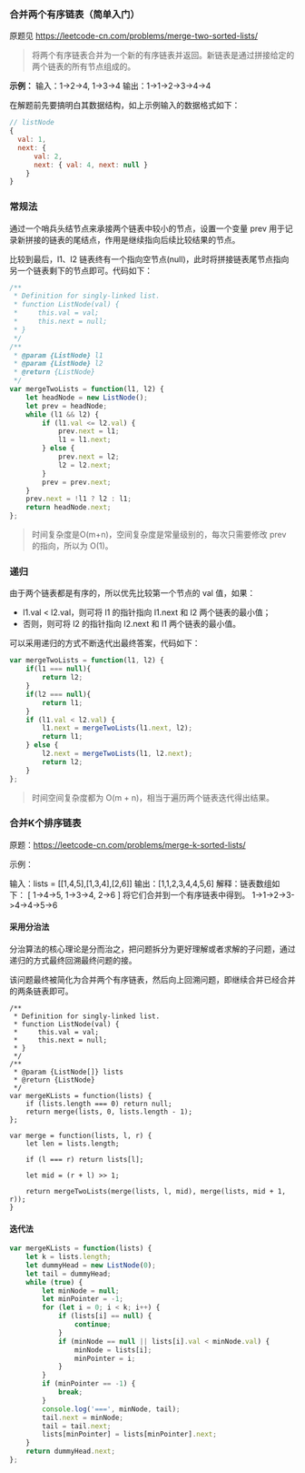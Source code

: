 ### 合并两个有序链表（简单入门）

原题见 https://leetcode-cn.com/problems/merge-two-sorted-lists/

> 将两个有序链表合并为一个新的有序链表并返回。新链表是通过拼接给定的两个链表的所有节点组成的。 

**示例：**
输入：1->2->4, 1->3->4
输出：1->1->2->3->4->4

在解题前先要搞明白其数据结构，如上示例输入的数据格式如下：
```js
// listNode
{
  val: 1,
  next: {
      val: 2,
      next: { val: 4, next: null }
    }
}
```

### 常规法
通过一个哨兵头结节点来承接两个链表中较小的节点，设置一个变量 prev 用于记录新拼接的链表的尾结点，作用是继续指向后续比较结果的节点。

比较到最后，l1、l2 链表终有一个指向空节点(null)，此时将拼接链表尾节点指向另一个链表剩下的节点即可。代码如下：
```js
/**
 * Definition for singly-linked list.
 * function ListNode(val) {
 *     this.val = val;
 *     this.next = null;
 * }
 */
/**
 * @param {ListNode} l1
 * @param {ListNode} l2
 * @return {ListNode}
 */
var mergeTwoLists = function(l1, l2) {
    let headNode = new ListNode();
    let prev = headNode;
    while (l1 && l2) {
        if (l1.val <= l2.val) {
            prev.next = l1;
            l1 = l1.next;
        } else {
            prev.next = l2;
            l2 = l2.next;
        }
        prev = prev.next;
    }
    prev.next = !l1 ? l2 : l1;
    return headNode.next;
};
```
> 时间复杂度是O(m+n)，空间复杂度是常量级别的，每次只需要修改 prev 的指向，所以为 O(1)。

### 递归
由于两个链表都是有序的，所以优先比较第一个节点的 val 值，如果：
* l1.val < l2.val，则可将 l1 的指针指向 l1.next 和 l2 两个链表的最小值；
* 否则，则可将 l2 的指针指向 l2.next 和 l1 两个链表的最小值。

可以采用递归的方式不断迭代出最终答案，代码如下：
```js
var mergeTwoLists = function(l1, l2) {
    if(l1 === null){
        return l2;
    }
    if(l2 === null){
        return l1;
    }
    if (l1.val < l2.val) {
        l1.next = mergeTwoLists(l1.next, l2);
        return l1;
    } else {
        l2.next = mergeTwoLists(l1, l2.next);
        return l2;
    }
};
```

> 时间空间复杂度都为 O(m + n)，相当于遍历两个链表迭代得出结果。

### 合并K个排序链表
原题：https://leetcode-cn.com/problems/merge-k-sorted-lists/

示例：

输入：lists = [[1,4,5],[1,3,4],[2,6]]
输出：[1,1,2,3,4,4,5,6]
解释：链表数组如下：
[
  1->4->5,
  1->3->4,
  2->6
]
将它们合并到一个有序链表中得到。
1->1->2->3->4->4->5->6

#### 采用分治法
分治算法的核心理论是分而治之，把问题拆分为更好理解或者求解的子问题，通过递归的方式最终回溯最终问题的接。

该问题最终被简化为合并两个有序链表，然后向上回溯问题，即继续合并已经合并的两条链表即可。
```JS
/**
 * Definition for singly-linked list.
 * function ListNode(val) {
 *     this.val = val;
 *     this.next = null;
 * }
 */
/**
 * @param {ListNode[]} lists
 * @return {ListNode}
 */
var mergeKLists = function(lists) {
    if (lists.length === 0) return null;
    return merge(lists, 0, lists.length - 1);
};

var merge = function(lists, l, r) {
    let len = lists.length;

    if (l === r) return lists[l];

    let mid = (r + l) >> 1;

    return mergeTwoLists(merge(lists, l, mid), merge(lists, mid + 1, r));
}
```
#### 迭代法
```js
var mergeKLists = function(lists) {
    let k = lists.length;
    let dummyHead = new ListNode(0);
    let tail = dummyHead;
    while (true) {
        let minNode = null;
        let minPointer = -1;
        for (let i = 0; i < k; i++) {
            if (lists[i] == null) {
                continue;
            }
            if (minNode == null || lists[i].val < minNode.val) {
                minNode = lists[i];
                minPointer = i;
            }
        }
        if (minPointer == -1) {
            break;
        }
        console.log('===', minNode, tail);
        tail.next = minNode;
        tail = tail.next;
        lists[minPointer] = lists[minPointer].next;
    }
    return dummyHead.next;
};
```
